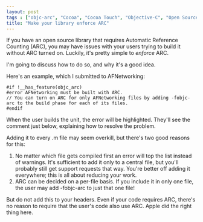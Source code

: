 ```yaml
---
layout: post
tags : ["objc-arc", "Cocoa", "Cocoa Touch", "Objective-C", "Open Source"]
title: "Make your library enforce ARC"
---
```

If you have an open source library that requires Automatic Reference Counting (ARC), you may have issues with your users trying to build it without ARC turned on. Luckily, it's pretty simple to *enforce* ARC.

I'm going to discuss how to do so, and why it's a good idea.

<!--more-->

Here's an example, which I submitted to AFNetworking:

    #if !__has_feature(objc_arc)
    #error AFNetworking must be built with ARC.
    // You can turn on ARC for only AFNetworking files by adding -fobjc-arc to the build phase for each of its files.
    #endif

When the user builds the unit, the error will be highlighted. They'll see the comment just below, explaining how to resolve the problem.

Adding it to every .m file may seem overkill, but there's two good reasons for this:

1. No matter which file gets compiled first an error will top the list instead of warnings. It's sufficient to add it only to a central file, but you'll probably still get support requests that way. You're better off adding it everywhere; this is all about reducing your work.
2. ARC can be decided on a per-file basis. If you include it in only one file, the user may add -fobjc-arc to just that one file!

But do not add this to your headers. Even if your code requires ARC, there's no reason to require that the user's code also use ARC. Apple did the right thing here.